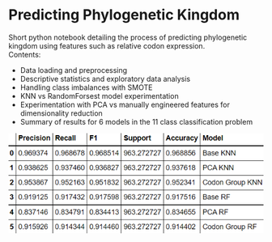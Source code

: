 # Predicting Phylogenetic Kingdom 
Short python notebook detailing the process of predicting phylogenetic kingdom using features such as relative codon expression.  
Contents:  
* Data loading and preprocessing  
* Descriptive statistics and exploratory data analysis  
* Handling class imbalances with SMOTE  
* KNN vs RandomForsest model experimentation  
* Experimentation with PCA vs manually engineered features for dimensionality reduction  
* Summary of results for 6 models in the 11 class classification problem  

![alt text](https://github.com/travisspear/kingdom_codon_expression_prediction/blob/master/kingdom_prediction_results.PNG?raw=true)




